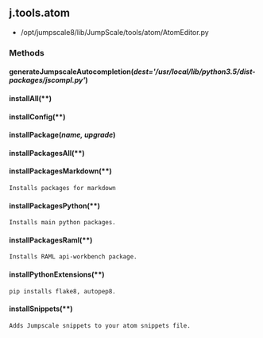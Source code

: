 <!-- toc -->
## j.tools.atom

- /opt/jumpscale8/lib/JumpScale/tools/atom/AtomEditor.py

### Methods

#### generateJumpscaleAutocompletion(*dest='/usr/local/lib/python3.5/dist-packages/jscompl.py'*) 

#### installAll(**) 

#### installConfig(**) 

#### installPackage(*name, upgrade*) 

#### installPackagesAll(**) 

#### installPackagesMarkdown(**) 

```
Installs packages for markdown

```

#### installPackagesPython(**) 

```
Installs main python packages.

```

#### installPackagesRaml(**) 

```
Installs RAML api-workbench package.

```

#### installPythonExtensions(**) 

```
pip installs flake8, autopep8.

```

#### installSnippets(**) 

```
Adds Jumpscale snippets to your atom snippets file.

```

